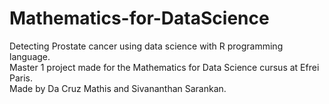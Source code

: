 # Mathematics-for-DataScience

Detecting Prostate cancer using data science with R programming language.  
Master 1 project made for the Mathematics for Data Science cursus at Efrei Paris.  
Made by Da Cruz Mathis and Sivananthan Sarankan.
